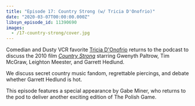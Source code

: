 ```yaml
---
title: "Episode 17: Country Strong (w/ Tricia D'Onofrio)"
date: "2020-03-07T00:00:00.000Z"
libsyn_episode_id: 11390690
images:
  - /17-country-strong/cover.jpg
---
```


Comedian and Dusty VCR favorite [Tricia D'Onofrio](https://wanderjest.com/tricia.donofrio) returns to the podcast to discuss the 2010 film [_Country Strong_](https://www.imdb.com/title/tt1555064/) starring Gwenyth Paltrow, Tim McGraw, Leighton Meester, and Garrett Hedlund.

We discuss secret country music fandom, regrettable piercings, and debate whether Garrett Hedlund is hot.

<!--more-->

This episode features a special appearance by Gabe Miner, who returns to the pod to deliver another exciting edition of The Polish Game.
